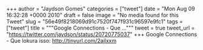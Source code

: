 
+++
author = "Jaydson Gomes"
categories = ["tweet"]
date = "Mon Aug 09 16:32:28 +0000 2010"
draft = false
image = "No media found for this Tweet"
slug = "56e49f8218069d91c7520f747f931c96597e9fc1"
tags = ["tweet"]
title = """Google Connections - Que ..."""
tweet = true
tweet_url = "https://twitter.com/jaydson/status/20720775037"
+++
Google Connections - Que lokura isso: http://tinyurl.com/2ajlxxm
